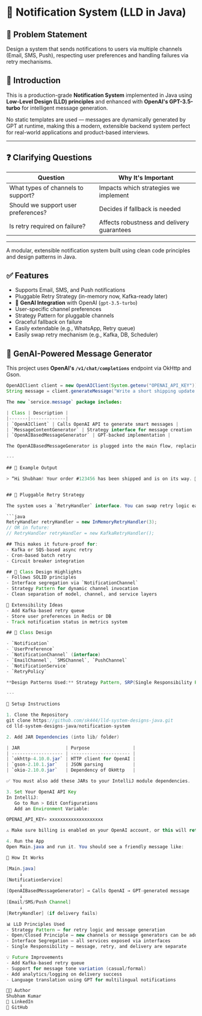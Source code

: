# 📩 Notification System (LLD in Java)

## 🧾 Problem Statement

Design a system that sends notifications to users via multiple channels (Email, SMS, Push), respecting user preferences and handling failures via retry mechanisms.

## 🧾 Introduction

This is a production-grade **Notification System** implemented in Java using **Low-Level Design (LLD) principles** and enhanced with **OpenAI's GPT-3.5-turbo** for intelligent message generation.

No static templates are used — messages are dynamically generated by GPT at runtime, making this a modern, extensible backend system perfect for real-world applications and product-based interviews.


---

## ❓ Clarifying Questions

| Question | Why It's Important |
|----------|--------------------|
| What types of channels to support? | Impacts which strategies we implement |
| Should we support user preferences? | Decides if fallback is needed |
| Is retry required on failure? | Affects robustness and delivery guarantees |

---

A modular, extensible notification system built using clean code principles and design patterns in Java.

## ✅ Features
- Supports Email, SMS, and Push notifications
- Pluggable Retry Strategy (in-memory now, Kafka-ready later)
- 🧠 **GenAI Integration** with OpenAI (`gpt-3.5-turbo`)
- User-specific channel preferences
- Strategy Pattern for pluggable channels
- Graceful fallback on failure
- Easily extendable (e.g., WhatsApp, Retry queue)
- Easily swap retry mechanism (e.g., Kafka, DB, Scheduler)

## 🧠 GenAI-Powered Message Generator

This project uses **OpenAI's `/v1/chat/completions`** endpoint via OkHttp and Gson.

```java
OpenAIClient client = new OpenAIClient(System.getenv("OPENAI_API_KEY"));
String message = client.generateMessage("Write a short shipping update for Shubham");

The new `service.message` package includes:

| Class | Description |
|-------|-------------|
| `OpenAIClient` | Calls OpenAI API to generate smart messages |
| `MessageContentGenerator` | Strategy interface for message creation |
| `OpenAIBasedMessageGenerator` | GPT-backed implementation |

The OpenAIBasedMessageGenerator is plugged into the main flow, replacing any hardcoded messages.

---

## 🧪 Example Output

> “Hi Shubham! Your order #123456 has been shipped and is on its way. 🚚📦”


## 🧠 Pluggable Retry Strategy

The system uses a `RetryHandler` interface. You can swap retry logic easily:

```java
RetryHandler retryHandler = new InMemoryRetryHandler(3);
// OR in future:
// RetryHandler retryHandler = new KafkaRetryHandler();

## This makes it future-proof for:
- Kafka or SQS-based async retry
- Cron-based batch retry
- Circuit breaker integration

## 🧱 Class Design Highlights
- Follows SOLID principles
- Interface segregation via `NotificationChannel`
- Strategy Pattern for dynamic channel invocation
- Clean separation of model, channel, and service layers

📐 Extensibility Ideas
- Add Kafka-based retry queue
- Store user preferences in Redis or DB
- Track notification status in metrics system

## 🧱 Class Design

- `Notification`
- `UserPreference`
- `NotificationChannel` (interface)
- `EmailChannel`, `SMSChannel`, `PushChannel`
- `NotificationService`
- `RetryPolicy`

**Design Patterns Used:** Strategy Pattern, SRP(Single Responsibility Principal)

---

🔧 Setup Instructions

1. Clone the Repository
git clone https://github.com/sk444/lld-system-designs-java.git
cd lld-system-designs-java/notification-system

2. Add JAR Dependencies (into lib/ folder)

| JAR                 | Purpose                |
| ------------------- | ---------------------- |
| `okhttp-4.10.0.jar` | HTTP client for OpenAI |
| `gson-2.10.1.jar`   | JSON parsing           |
| `okio-2.10.0.jar`   | Dependency of OkHttp   |

✅ You must also add these JARs to your IntelliJ module dependencies.

3. Set Your OpenAI API Key
In IntelliJ:
   Go to Run > Edit Configurations
   Add an Environment Variable:

OPENAI_API_KEY= xxxxxxxxxxxxxxxxxxxx

⚠️ Make sure billing is enabled on your OpenAI account, or this will return 429 or 404. And please don't share your Open API Key publicly.

4. Run the App
Open Main.java and run it. You should see a friendly message like:

📌 How It Works

[Main.java]
     ↓
[NotificationService]
     ↓
[OpenAIBasedMessageGenerator] → Calls OpenAI → GPT-generated message
     ↓
[Email/SMS/Push Channel]
     ↓
[RetryHandler] (if delivery fails)

📊 LLD Principles Used
- Strategy Pattern – for retry logic and message generation
- Open/Closed Principle – new channels or message generators can be added without modifying existing code
- Interface Segregation – all services exposed via interfaces
- Single Responsibility – message, retry, and delivery are separate

💡 Future Improvements
- Add Kafka-based retry queue
- Support for message tone variation (casual/formal)
- Add analytics/logging on delivery success
- Language translation using GPT for multilingual notifications

👨‍💻 Author
Shubham Kumar
🔗 LinkedIn
🔧 GitHub





